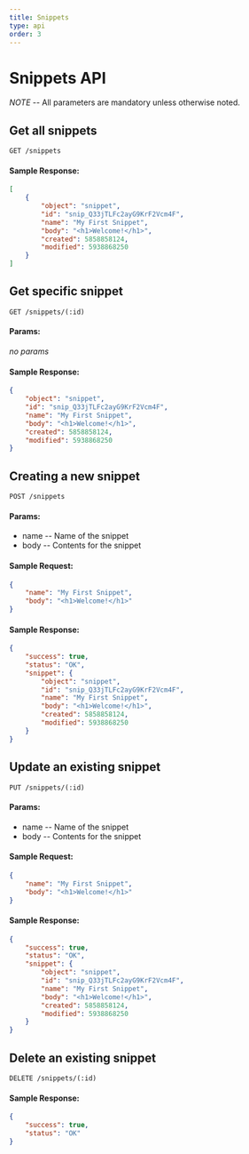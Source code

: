 ```yaml
---
title: Snippets
type: api
order: 3
---
```


# Snippets API

*NOTE* -- All parameters are mandatory unless otherwise noted.

## Get all snippets

`GET /snippets`

#### Sample Response:

```json
[
    {
        "object": "snippet",
        "id": "snip_Q33jTLFc2ayG9KrF2Vcm4F",
        "name": "My First Snippet",
        "body": "<h1>Welcome!</h1>",
        "created": 5858858124,
        "modified": 5938868250
    }
]
```

## Get specific snippet

`GET /snippets/(:id)`

#### Params:

*no params*

#### Sample Response:

```json
{
    "object": "snippet",
    "id": "snip_Q33jTLFc2ayG9KrF2Vcm4F",
    "name": "My First Snippet",
    "body": "<h1>Welcome!</h1>",
    "created": 5858858124,
    "modified": 5938868250
}
```

## Creating a new snippet

`POST /snippets`

#### Params:

- name       -- Name of the snippet
- body       -- Contents for the snippet

#### Sample Request:

```json
{
    "name": "My First Snippet",
    "body": "<h1>Welcome!</h1>"
}
```

#### Sample Response:

```json
{
    "success": true,
    "status": "OK",
    "snippet": {
        "object": "snippet",
        "id": "snip_Q33jTLFc2ayG9KrF2Vcm4F",
        "name": "My First Snippet",
        "body": "<h1>Welcome!</h1>",
        "created": 5858858124,
        "modified": 5938868250
    }
}
```

## Update an existing snippet

`PUT /snippets/(:id)`

#### Params:

- name       -- Name of the snippet
- body       -- Contents for the snippet

#### Sample Request:

```json
{
    "name": "My First Snippet",
    "body": "<h1>Welcome!</h1>"
}
```

#### Sample Response:

```json
{
    "success": true,
    "status": "OK",
    "snippet": {
        "object": "snippet",
        "id": "snip_Q33jTLFc2ayG9KrF2Vcm4F",
        "name": "My First Snippet",
        "body": "<h1>Welcome!</h1>",
        "created": 5858858124,
        "modified": 5938868250
    }
}
```

## Delete an existing snippet

`DELETE /snippets/(:id)`

#### Sample Response:

```json
{
    "success": true,
    "status": "OK"
}
```

